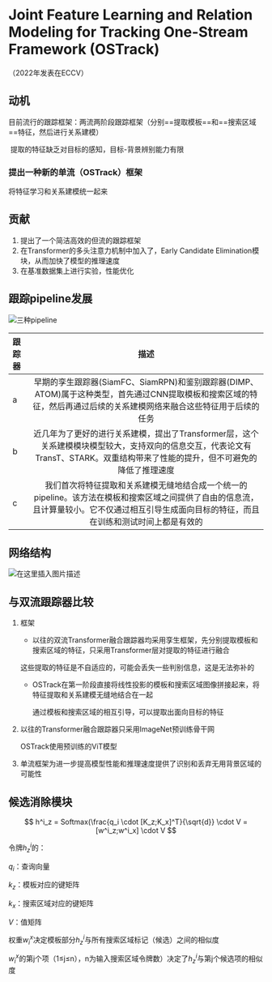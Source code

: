 # Joint Feature Learning and Relation Modeling for Tracking One-Stream Framework (OSTrack)

（2022年发表在ECCV）

## 动机

目前流行的跟踪框架：两流两阶段跟踪框架（分别==提取模板==和==搜索区域==特征，然后进行关系建模）

​	提取的特征缺乏对目标的感知，目标-背景辨别能力有限

### 提出一种新的单流（OSTrack）框架

将特征学习和关系建模统一起来



## 贡献

1. 提出了一个简洁高效的但流的跟踪框架
2. 在Transformer的多头注意力机制中加入了，Early Candidate Elimination模块，从而加快了模型的推理速度
3. 在基准数据集上进行实验，性能优化



## 跟踪pipeline发展

![三种pipeline](https://img-blog.csdnimg.cn/fff4c8af86264ba8981e1c6eee43af56.png)

| 跟踪器 |                             描述                             |
| :----- | :----------------------------------------------------------: |
| a      | 早期的孪生跟踪器(SiamFC、SiamRPN)和鉴别跟踪器(DIMP、ATOM)属于这种类型，首先通过CNN提取模板和搜索区域的特征，然后再通过后续的关系建模网络来融合这些特征用于后续的任务 |
| b      | 近几年为了更好的进行关系建模，提出了Transformer层，这个关系建模模块模型较大，支持双向的信息交互，代表论文有TransT、STARK。双重结构带来了性能的提升，但不可避免的降低了推理速度 |
| c      | 我们首次将特征提取和关系建模无缝地结合成一个统一的pipeline。该方法在模板和搜索区域之间提供了自由的信息流，且计算量较小。它不仅通过相互引导生成面向目标的特征，而且在训练和测试时间上都是有效的 |



## 网络结构

![在这里插入图片描述](https://img-blog.csdnimg.cn/847b356752c94ceea24d3bcd5a8e7428.png)



## 与双流跟踪器比较

1. 框架

   * 以往的双流Transformer融合跟踪器均采用孪生框架，先分别提取模板和搜索区域的特征，只采用Transformer层对提取的特征进行融合

   ​	这些提取的特征是不自适应的，可能会丢失一些判别信息，这是无法弥补的

   * OSTrack在第一阶段直接将线性投影的模板和搜索区域图像拼接起来，将特征提取和关系建模无缝地结合在一起

     通过模板和搜索区域的相互引导，可以提取出面向目标的特征

2. 以往的Transformer融合跟踪器只采用ImageNet预训练骨干网

   OSTrack使用预训练的ViT模型

3. 单流框架为进一步提高模型性能和推理速度提供了识别和丢弃无用背景区域的可能性



## 候选消除模块

$$
h^i_z = Softmax(\frac{q_i \cdot [K_z;K_x]^T}{\sqrt{d}} \cdot V = [w^i_z;w^i_x] \cdot V
$$

令牌$h^i_z$的：

$q_i$：查询向量

$k_z$：模板对应的键矩阵

$k_x$：搜索区域对应的键矩阵

$V$：值矩阵

权重$w^x_i$决定模板部分$h^i_z$与所有搜索区域标记（候选）之间的相似度

$w^x_i$的第j个项（1≤j≤n），n为输入搜索区域令牌数）决定了$h^i_z$与第j个候选项的相似度



